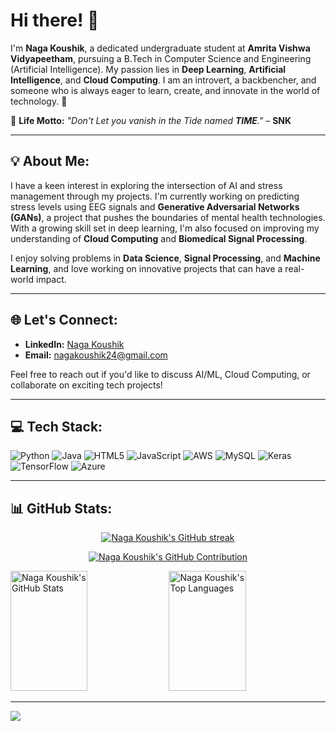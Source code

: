 # Hi there! 👋

I'm **Naga Koushik**, a dedicated undergraduate student at **Amrita Vishwa Vidyapeetham**, pursuing a B.Tech in Computer Science and Engineering (Artificial Intelligence). My passion lies in **Deep Learning**, **Artificial Intelligence**, and **Cloud Computing**. I am an introvert, a backbencher, and someone who is always eager to learn, create, and innovate in the world of technology. 🚀

🌟 **Life Motto:** _"Don't Let you vanish in the Tide named **TIME**."_ – **SNK**

---

## 💡 About Me:

I have a keen interest in exploring the intersection of AI and stress management through my projects. I'm currently working on predicting stress levels using EEG signals and **Generative Adversarial Networks (GANs)**, a project that pushes the boundaries of mental health technologies. With a growing skill set in deep learning, I'm also focused on improving my understanding of **Cloud Computing** and **Biomedical Signal Processing**.

I enjoy solving problems in **Data Science**, **Signal Processing**, and **Machine Learning**, and love working on innovative projects that can have a real-world impact.

---

## 🌐 Let's Connect:

- **LinkedIn:** [Naga Koushik](https://www.linkedin.com/in/naga-koushik-040b80293/)   
- **Email:** [nagakoushik24@gmail.com](mailto:nagakoushik24@gmail.com)  

Feel free to reach out if you'd like to discuss AI/ML, Cloud Computing, or collaborate on exciting tech projects!

---

## 💻 Tech Stack:
![Python](https://img.shields.io/badge/python-3670A0?style=for-the-badge&logo=python&logoColor=ffdd54)
![Java](https://img.shields.io/badge/java-%23ED8B00.svg?style=for-the-badge&logo=java&logoColor=white)
![HTML5](https://img.shields.io/badge/html5-%23E34F26.svg?style=for-the-badge&logo=html5&logoColor=white)
![JavaScript](https://img.shields.io/badge/javascript-%23323330.svg?style=for-the-badge&logo=javascript&logoColor=%23F7DF1E)
![AWS](https://img.shields.io/badge/AWS-%23FF9900.svg?style=for-the-badge&logo=amazon-aws&logoColor=white)
![MySQL](https://img.shields.io/badge/mysql-%2300f.svg?style=for-the-badge&logo=mysql&logoColor=white)
![Keras](https://img.shields.io/badge/Keras-%23D00000.svg?style=for-the-badge&logo=Keras&logoColor=white)
![TensorFlow](https://img.shields.io/badge/TensorFlow-%23FF6F00.svg?style=for-the-badge&logo=TensorFlow&logoColor=white)
![Azure](https://img.shields.io/badge/Microsoft_Azure-0089D6?style=for-the-badge&logo=microsoft-azure&logoColor=white)

---

## 📊 GitHub Stats:

<p align="center">
  <a href="https://github.com/nagakoushik24">
    <img src="https://github-readme-streak-stats.herokuapp.com/?user=nagakoushik24&theme=radical&border=7F3FBF&background=0D1117" alt="Naga Koushik's GitHub streak"/>
  </a>
</p>

<p align="center">
  <a href="https://github.com/nagakoushik24">
    <img src="https://github-profile-summary-cards.vercel.app/api/cards/profile-details?username=nagakoushik24&theme=radical" alt="Naga Koushik's GitHub Contribution"/>
  </a>
</p>

<a> 
    <a href="https://github.com/nagakoushik24"><img alt="Naga Koushik's GitHub Stats" src="https://denvercoder1-github-readme-stats.vercel.app/api?username=nagakoushik24&show_icons=true&count_private=true&theme=react&border_color=7F3FBF&bg_color=0D1117&title_color=F85D7F&icon_color=F8D866" height="192px" width="49.5%"/></a>
  <a href="https://github.com/nagakoushik24"><img alt="Naga Koushik's Top Languages" src="https://denvercoder1-github-readme-stats.vercel.app/api/top-langs/?username=nagakoushik24&langs_count=8&layout=compact&theme=react&border_color=7F3FBF&bg_color=0D1117&title_color=F85D7F&icon_color=F8D866" height="192px" width="49.5%"/></a>
  <br/>
</a>

---

[![](https://visitcount.itsvg.in/api?id=nagakoushik24&icon=0&color=0)](https://visitcount.itsvg.in)

